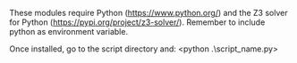 These modules require Python (https://www.python.org/) and the Z3 solver for Python (https://pypi.org/project/z3-solver/).
Remember to include python as environment variable. 

Once installed, go to the script directory and:  <python .\script_name.py>